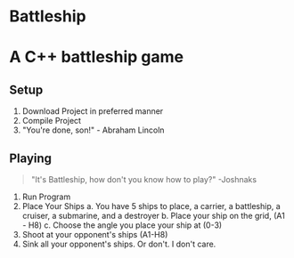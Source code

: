 # Battleship
A C++ battleship game
=====================

Setup
-----

1. Download Project in preferred manner
2. Compile Project
3. "You're done, son!" - Abraham Lincoln


Playing
-------
> "It's Battleship, how don't you know how to play?" -Joshnaks

1. Run Program
2. Place Your Ships
   a. You have 5 ships to place, a carrier, a battleship, a cruiser, a submarine, and a destroyer
   b. Place your ship on the grid, (A1 - H8)
   c. Choose the angle you place your ship at (0-3)
3. Shoot at your opponent's ships (A1-H8)
4. Sink all your opponent's ships. Or don't. I don't care.
